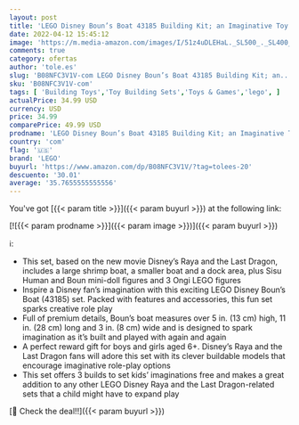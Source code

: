 ```yaml
---
layout: post
title: 'LEGO Disney Boun’s Boat 43185 Building Kit; an Imaginative Toy Building Kit; Best for Kids Who Like Exploring The World and Adventuring with Strong Disney Characters  New 2021  247 Pieces '
date: 2022-04-12 15:45:12
image: 'https://m.media-amazon.com/images/I/51z4uDLEHaL._SL500_._SL400_.jpg'
comments: true
category: ofertas
author: 'tole.es'
slug: 'B08NFC3V1V-com LEGO Disney Boun’s Boat 43185 Building Kit; an...'
sku: 'B08NFC3V1V-com'
tags: [ 'Building Toys','Toy Building Sets','Toys & Games','lego', ]
actualPrice: 34.99 USD
currency: USD
price: 34.99
comparePrice: 49.99 USD
prodname: 'LEGO Disney Boun’s Boat 43185 Building Kit; an Imaginative Toy Building Kit; Best for Kids Who Like Exploring The World and Adventuring with Strong Disney Characters  New 2021  247 Pieces '
country: 'com'
flag: '🇺🇸'
brand: 'LEGO'
buyurl: 'https://www.amazon.com/dp/B08NFC3V1V/?tag=tolees-20'
descuento: '30.01'
average: '35.7655555555556'
---
```


You've got [{{< param title >}}]({{< param buyurl >}}) at the following link:

[![{{< param prodname >}}]({{< param image >}})]({{< param buyurl >}})

ℹ️:

- This set, based on the new movie Disney’s Raya and the Last Dragon, includes a large shrimp boat, a smaller boat and a dock area, plus Sisu Human and Boun mini-doll figures and 3 Ongi LEGO figures
- Inspire a Disney fan’s imagination with this exciting LEGO Disney Boun’s Boat (43185) set. Packed with features and accessories, this fun set sparks creative role play
- Full of premium details, Boun’s boat measures over 5 in. (13 cm) high, 11 in. (28 cm) long and 3 in. (8 cm) wide and is designed to spark imagination as it’s built and played with again and again
- A perfect reward gift for boys and girls aged 6+. Disney’s Raya and the Last Dragon fans will adore this set with its clever buildable models that encourage imaginative role-play options
- This set offers 3 builds to set kids’ imaginations free and makes a great addition to any other LEGO Disney Raya and the Last Dragon-related sets that a child might have to expand play

[🛒 Check the deal!!]({{< param buyurl >}})
